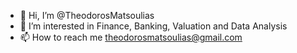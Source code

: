 - 👋 Hi, I’m @TheodorosMatsoulias
- 👀 I’m interested in Finance, Banking, Valuation and Data Analysis
- 📫 How to reach me theodorosmatsoulias@gmail.com

<!---
TheodorosMatsoulias/TheodorosMatsoulias is a ✨ special ✨ repository because its `README.md` (this file) appears on your GitHub profile.
You can click the Preview link to take a look at your changes.
--->
